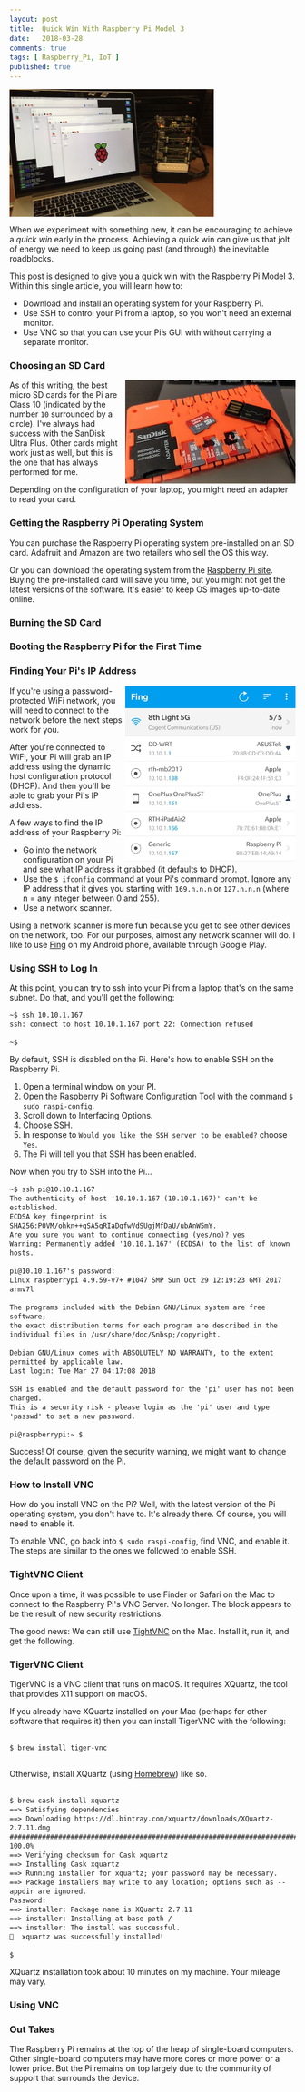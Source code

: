 ```yaml
---
layout: post
title:  Quick Win With Raspberry Pi Model 3
date:   2018-03-28
comments: true
tags: [ Raspberry_Pi, IoT ]
published: true
---
```

<img src="/images/Raspberry_Pi_Cluster.jpg" width="360" height="225" align="center" alt="Raspberry Pi cluster controlled via VNC" title="Raspberry Pi cluster controlled via VNC" />

When we experiment with something new, it can be encouraging to achieve a _quick win_ early in the process. Achieving a quick win can give us that jolt of energy we need to keep us going past (and through) the inevitable roadblocks.

This post is designed to give you a quick win with the Raspberry Pi Model 3. Within this single article, you will learn how to:

* Download and install an operating system for your Raspberry Pi.
* Use SSH to control your Pi from a laptop, so you won't need an external monitor.
* Use VNC so that you can use your Pi’s GUI with without carrying a separate monitor.

### Choosing an SD Card

<img src="/images/micro_SD_cards.jpg" width="300" height="182" align="right" alt="Micro SD Cards" title="Micro SD Cards" />

As of this writing, the best micro SD cards for the Pi are Class 10 (indicated by the number `10` surrounded by a circle). I've always had success with the SanDisk Ultra Plus. Other cards might work just as well, but this is the one that has always performed for me.

Depending on the configuration of your laptop, you might need an adapter to read your card.




### Getting the Raspberry Pi Operating System

You can purchase the Raspberry Pi operating system pre-installed on an SD card. Adafruit and Amazon are two retailers who sell the OS this way.

Or you can download the operating system from the [Raspberry Pi site](http://raspberrypi.org). Buying the pre-installed card will save you time, but you might not get the latest versions of the software. It's easier to keep OS images up-to-date online.


### Burning the SD Card



### Booting the Raspberry Pi for the First Time



### Finding Your Pi's IP Address

<img src="/images/fing.jpg" width="300" height="312" align="right" alt="Fing network scanner for Android" title="Fing network scanner for Android" />

If you're using a password-protected WiFi network, you will need to connect to the network before the next steps work for you.

After you're connected to WiFi, your Pi will grab an IP address using the dynamic host configuration protocol (DHCP). And then you'll be able to grab your Pi's IP address.

A few ways to find the IP address of your Raspberry Pi:

* Go into the network configuration on your Pi and see what IP address
it grabbed (it defaults to DHCP).
* Use the `$ ifconfig` command at your Pi's command prompt. Ignore any
IP address that it gives you starting with `169.n.n.n` or `127.n.n.n`
(where n = any integer between 0 and 255). 
* Use a network scanner.

Using a network scanner is more fun because you get to see other devices on the network, too. For our purposes, almost any network scanner will do. I like to use [Fing](https://play.google.com/store/apps/details?id=com.overlook.android.fing&hl=en) on my Android phone, available through Google Play.

### Using SSH to Log In

At this point, you can try to ssh into your Pi from a laptop that's on the same subnet. Do that, and you'll get the following:

~~~
~$ ssh 10.10.1.167
ssh: connect to host 10.10.1.167 port 22: Connection refused

~$

~~~

By default, SSH is disabled on the Pi. Here's how to enable SSH on the Raspberry Pi.

1. Open a terminal window on your PI.
2. Open the Raspberry Pi Software Configuration Tool with the command `$ sudo raspi-config`.
3. Scroll down to Interfacing Options.
4. Choose SSH.
5. In response to `Would you like the SSH server to be enabled?` choose `Yes`.
6. The Pi will tell you that SSH has been enabled. 

Now when you try to SSH into the Pi...

~~~
~$ ssh pi@10.10.1.167
The authenticity of host '10.10.1.167 (10.10.1.167)' can't be established.
ECDSA key fingerprint is SHA256:P0VM/ohkn++qSA5qRIaDqfwVdSUgjMfDaU/ubAnW5mY.
Are you sure you want to continue connecting (yes/no)? yes
Warning: Permanently added '10.10.1.167' (ECDSA) to the list of known hosts.

pi@10.10.1.167's password:
Linux raspberrypi 4.9.59-v7+ #1047 SMP Sun Oct 29 12:19:23 GMT 2017 armv7l

The programs included with the Debian GNU/Linux system are free software;
the exact distribution terms for each program are described in the
individual files in /usr/share/doc/&nbsp;/copyright.

Debian GNU/Linux comes with ABSOLUTELY NO WARRANTY, to the extent
permitted by applicable law.
Last login: Tue Mar 27 04:17:08 2018

SSH is enabled and the default password for the 'pi' user has not been changed.
This is a security risk - please login as the 'pi' user and type 'passwd' to set a new password.

pi@raspberrypi:~ $

~~~

Success! Of course, given the security warning, we might want to change the default password on the Pi.

### How to Install VNC

How do you install VNC on the Pi? Well, with the latest version of the Pi operating system, you don't have to. It's already there. Of course, you will need to enable it.

To enable VNC, go back into `$ sudo raspi-config`, find VNC, and enable it. The steps are similar to the ones we followed to enable SSH.

### TightVNC Client

Once upon a time, it was possible to use Finder or Safari on the Mac to connect to the Raspberry Pi's VNC Server. No longer. The block appears to be the result of new security restrictions.

The good news: We can still use [TightVNC](https://www.tightvnc.com/) on the Mac. Install it, run it, and get the following.


### TigerVNC Client

TigerVNC is a VNC client that runs on macOS. It requires XQuartz, the tool that provides X11 support on macOS.

If you already have XQuartz installed on your Mac (perhaps for other software that requires it) then you can install TigerVNC with the following:

~~~

$ brew install tiger-vnc


~~~

Otherwise, install XQuartz (using [Homebrew](/blog/2014/02/12/homebrew-fundamentals/)) like so.

~~~

$ brew cask install xquartz
==> Satisfying dependencies
==> Downloading https://dl.bintray.com/xquartz/downloads/XQuartz-2.7.11.dmg
######################################################################## 100.0%
==> Verifying checksum for Cask xquartz
==> Installing Cask xquartz
==> Running installer for xquartz; your password may be necessary.
==> Package installers may write to any location; options such as --appdir are ignored.
Password:
==> installer: Package name is XQuartz 2.7.11
==> installer: Installing at base path /
==> installer: The install was successful.
🍺  xquartz was successfully installed!

$

~~~

XQuartz installation took about 10 minutes on my machine. Your mileage may vary.








### Using VNC







### Out Takes
The Raspberry Pi remains at the top of the heap of single-board computers. Other single-board computers may have more cores or more power or a lower price. But the Pi remains on top largely due to the community of support that surrounds the device.
